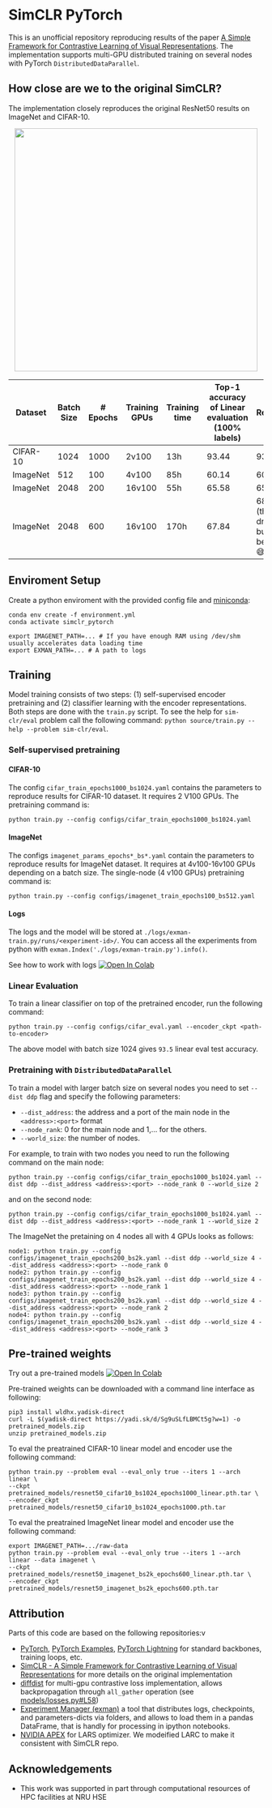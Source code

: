 # SimCLR PyTorch

This is an unofficial repository reproducing results of the paper [A Simple Framework for Contrastive Learning of Visual Representations](https://arxiv.org/abs/2002.05709). The implementation supports multi-GPU distributed training on several nodes with PyTorch `DistributedDataParallel`.

## How close are we to the original SimCLR?

The implementation closely reproduces the original ResNet50 results on ImageNet and CIFAR-10.

<p align="center">
<img height="480" src="https://raw.githubusercontent.com/senya-ashukha/senya-ashukha.github.io/master/projects/imagenet_top1.png"/>
</p>

| Dataset  | Batch Size | \# Epochs | Training GPUs | Training time | Top\-1 accuracy of Linear evaluation (100% labels)| Reference |
|----------|------------|-----------|---------------|---------------|-----------------------------------|------------|
| CIFAR-10 | 1024       | 1000      | 2v100         | 13h           | 93\.44                             | 93.95      |
| ImageNet | 512        | 100       | 4v100         | 85h           | 60\.14                            | 60.62      |
| ImageNet | 2048       | 200       | 16v100        | 55h           | 65\.58                            | 65.83      |
| ImageNet | 2048       | 600       | 16v100        | 170h          | 67\.84                            | 68.71 (the big drop here but it may be in std 😅)       |

## Enviroment Setup


Create a python enviroment with the provided config file and [miniconda](https://docs.conda.io/en/latest/miniconda.html):

```(bash)
conda env create -f environment.yml
conda activate simclr_pytorch

export IMAGENET_PATH=... # If you have enough RAM using /dev/shm usually accelerates data loading time
export EXMAN_PATH=... # A path to logs
```

## Training
Model training consists of two steps: (1) self-supervised encoder pretraining and (2) classifier learning with the encoder representations. Both steps are done with the `train.py` script. To see the help for `sim-clr/eval` problem call the following command: `python source/train.py --help --problem sim-clr/eval`.

### Self-supervised pretraining

#### CIFAR-10
The config `cifar_train_epochs1000_bs1024.yaml` contains the parameters to reproduce results for CIFAR-10 dataset. It requires 2 V100 GPUs. The pretraining command is:

```(bash)
python train.py --config configs/cifar_train_epochs1000_bs1024.yaml
```

#### ImageNet
The configs `imagenet_params_epochs*_bs*.yaml` contain the parameters to reproduce results for ImageNet dataset. It requires at 4v100-16v100 GPUs depending on a batch size. The single-node (4 v100 GPUs) pretraining command is:

```(bash)
python train.py --config configs/imagenet_train_epochs100_bs512.yaml
```

#### Logs
The logs and the model will be stored at `./logs/exman-train.py/runs/<experiment-id>/`. You can access all the experiments from python with `exman.Index('./logs/exman-train.py').info()`.

See how to work with logs [![Open In Colab](https://colab.research.google.com/assets/colab-badge.svg)](https://colab.research.google.com/github/AndrewAtanov/simclr-pytorch/blob/main/colabs/read_logs.ipynb) 

### Linear Evaluation
To train a linear classifier on top of the pretrained encoder, run the following command:

```(bash)
python train.py --config configs/cifar_eval.yaml --encoder_ckpt <path-to-encoder>
```

The above model with batch size 1024 gives `93.5` linear eval test accuracy.
 
### Pretraining with `DistributedDataParallel`
To train a model with larger batch size on several nodes you need to set `--dist ddp` flag and specify the following parameters: 
- `--dist_address`: the address and a port of the main node in the `<address>:<port>` format
- `--node_rank`: 0 for the main node and 1,... for the others.
- `--world_size`: the number of nodes.

For example, to train with two nodes you need to run the following command on the main node:
```(bash)
python train.py --config configs/cifar_train_epochs1000_bs1024.yaml --dist ddp --dist_address <address>:<port> --node_rank 0 --world_size 2
```
and on the second node:
```(bash)
python train.py --config configs/cifar_train_epochs1000_bs1024.yaml --dist ddp --dist_address <address>:<port> --node_rank 1 --world_size 2
```

The ImageNet the pretaining on 4 nodes all with 4 GPUs looks as follows:
```
node1: python train.py --config configs/imagenet_train_epochs200_bs2k.yaml --dist ddp --world_size 4 --dist_address <address>:<port> --node_rank 0
node2: python train.py --config configs/imagenet_train_epochs200_bs2k.yaml --dist ddp --world_size 4 --dist_address <address>:<port> --node_rank 1
node3: python train.py --config configs/imagenet_train_epochs200_bs2k.yaml --dist ddp --world_size 4 --dist_address <address>:<port> --node_rank 2
node4: python train.py --config configs/imagenet_train_epochs200_bs2k.yaml --dist ddp --world_size 4 --dist_address <address>:<port> --node_rank 3
```
## Pre-trained weights

Try out a pre-trained models [![Open In Colab](https://colab.research.google.com/assets/colab-badge.svg)](https://colab.research.google.com/github/AndrewAtanov/simclr-pytorch/blob/main/colabs/model_apply.ipynb) 

Pre-trained weights can be downloaded with a command line interface as following:

```(bash)
pip3 install wldhx.yadisk-direct
curl -L $(yadisk-direct https://yadi.sk/d/Sg9uSLfLBMCt5g?w=1) -o pretrained_models.zip
unzip pretrained_models.zip 
```

To eval the preatrained CIFAR-10 linear model and encoder use the following command:
```(bash)
python train.py --problem eval --eval_only true --iters 1 --arch linear \
--ckpt pretrained_models/resnet50_cifar10_bs1024_epochs1000_linear.pth.tar \
--encoder_ckpt pretrained_models/resnet50_cifar10_bs1024_epochs1000.pth.tar
```

To eval the preatrained ImageNet linear model and encoder use the following command:
```(bash)
export IMAGENET_PATH=.../raw-data
python train.py --problem eval --eval_only true --iters 1 --arch linear --data imagenet \
--ckpt pretrained_models/resnet50_imagenet_bs2k_epochs600_linear.pth.tar \
--encoder_ckpt pretrained_models/resnet50_imagenet_bs2k_epochs600.pth.tar
```

## Attribution
Parts of this code are based on the following repositories:v
- [PyTorch](https://github.com/pytorch/pytorch), [PyTorch Examples](https://github.com/pytorch/examples/tree/ee964a2/imagenet), [PyTorch Lightning](https://github.com/PyTorchLightning/pytorch-lightning) for standard backbones, training loops, etc.
- [SimCLR - A Simple Framework for Contrastive Learning of Visual Representations](https://github.com/google-research/simclr) for more details on the original implementation 
- [diffdist](https://github.com/ag14774/diffdist) for multi-gpu contrastive loss implementation, allows backpropagation through `all_gather` operation (see [models/losses.py#L58](https://github.com/AndrewAtanov/simclr-pytorch/blob/697951ab8c0e9af87a1ea3e49c5ddecd36a480f5/models/losses.py#L58)) 
- [Experiment Manager (exman)](https://github.com/ferrine/exman) a tool that distributes logs, checkpoints, and parameters-dicts via folders, and allows to load them in a pandas DataFrame, that is handly for processing in ipython notebooks.
- [NVIDIA APEX](https://github.com/NVIDIA/apex) for LARS optimizer. We modeified LARC to make it consistent with SimCLR repo.

## Acknowledgements
- This work was supported in part through computational resources of HPC facilities at NRU HSE